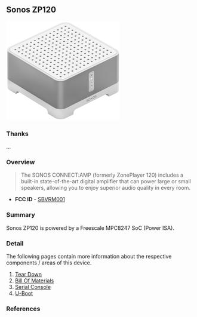 ## Sonos ZP120

![ZP120](images/zp120.png?raw=true)

### Thanks

...

### Overview

> The SONOS CONNECT:AMP (formerly ZonePlayer 120) includes a built-in
> state-of-the-art digital amplifier that can power large or small speakers,
> allowing you to enjoy superior audio quality in every room.

* **FCC ID** - [SBVRM001](https://apps.fcc.gov/oetcf/eas/reports/ViewExhibitReport.cfm?mode=Exhibits&RequestTimeout=500&calledFromFrame=N&application_id=14YvdloOg8%2F%2FTvOufUmeOg%3D%3D&fcc_id=SBVRM001)

### Summary

Sonos ZP120 is powered by a Freescale MPC8247 SoC (Power ISA).

### Detail

The following pages contain more information about the respective components
/ areas of this device.

1. [Tear Down](./TEARDOWN.md)
1. [Bill Of Materials](./BOM.md)
1. [Serial Console](./CONSOLE.md)
1. [U-Boot](./UBOOT.md)

### References

